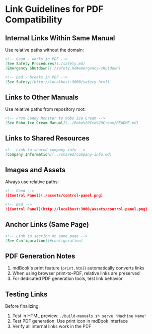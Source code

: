 # Link Guidelines for PDF Compatibility

## Internal Links Within Same Manual

Use relative paths without the domain:
```markdown
<!-- Good - works in PDF -->
[See Safety Procedures](./safety.md)
[Emergency Shutdown](./safety.md#emergency-shutdown)

<!-- Bad - breaks in PDF -->
[See Safety](http://localhost:3000/safety.html)
```

## Links to Other Manuals

Use relative paths from repository root:
```markdown
<!-- From Candy Monster to Robo Ice Cream -->
[See Robo Ice Cream Manual](../Robo%20Ice%20Cream/README.md)
```

## Links to Shared Resources

```markdown
<!-- Link to shared company info -->
[Company Information](../shared/company-info.md)
```

## Images and Assets

Always use relative paths:
```markdown
<!-- Good -->
![Control Panel](./assets/control-panel.png)

<!-- Bad -->
![Control Panel](http://localhost:3000/assets/control-panel.png)
```

## Anchor Links (Same Page)

```markdown
<!-- Link to section on same page -->
[See Configuration](#configuration)
```

## PDF Generation Notes

1. mdBook's print feature (`print.html`) automatically converts links
2. When using browser print-to-PDF, relative links are preserved
3. For dedicated PDF generation tools, test link behavior

## Testing Links

Before finalizing:
1. Test in HTML preview: `./build-manuals.sh serve "Machine Name"`
2. Test PDF generation: Use print icon in mdBook interface
3. Verify all internal links work in the PDF